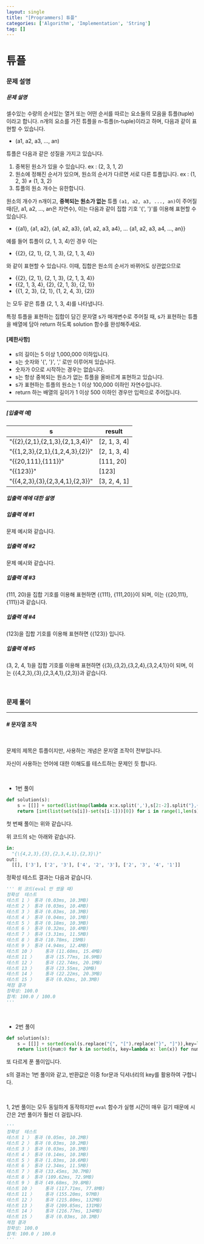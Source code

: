 ```yaml
---
layout: single
title: "[Programmers] 튜플"
categories: ['Algorithm', 'Implementation', 'String']
tag: []
---
```




# 튜플

### 문제 설명

##### 문제 설명

셀수있는 수량의 순서있는 열거 또는 어떤 순서를 따르는 요소들의 모음을 튜플(tuple)이라고 합니다. n개의 요소를 가진 튜플을 n-튜플(n-tuple)이라고 하며, 다음과 같이 표현할 수 있습니다.

* (a1, a2, a3, ..., an)

튜플은 다음과 같은 성질을 가지고 있습니다.

1. 중복된 원소가 있을 수 있습니다. ex : (2, 3, 1, 2)
2. 원소에 정해진 순서가 있으며, 원소의 순서가 다르면 서로 다른 튜플입니다. ex : (1, 2, 3) ≠ (1, 3, 2)
3. 튜플의 원소 개수는 유한합니다.

원소의 개수가 n개이고, **중복되는 원소가 없는** 튜플 `(a1, a2, a3, ..., an)`이 주어질 때(단, a1, a2, ..., an은 자연수), 이는 다음과 같이 집합 기호 '{', '}'를 이용해 표현할 수 있습니다.

* {\{a1}, {a1, a2}, {a1, a2, a3}, {a1, a2, a3, a4}, ... {a1, a2, a3, a4, ..., an}\}

예를 들어 튜플이 (2, 1, 3, 4)인 경우 이는

* {\{2}, {2, 1}, {2, 1, 3}, {2, 1, 3, 4}\}

와 같이 표현할 수 있습니다. 이때, 집합은 원소의 순서가 바뀌어도 상관없으므로

* {\{2}, {2, 1}, {2, 1, 3}, {2, 1, 3, 4}\}
* {\{2, 1, 3, 4}, {2}, {2, 1, 3}, {2, 1}\}
* {\{1, 2, 3}, {2, 1}, {1, 2, 4, 3}, {2}\}

는 모두 같은 튜플 (2, 1, 3, 4)를 나타냅니다.

특정 튜플을 표현하는 집합이 담긴 문자열 s가 매개변수로 주어질 때, s가 표현하는 튜플을 배열에 담아 return 하도록 solution 함수를 완성해주세요.

#### **[제한사항]**

* s의 길이는 5 이상 1,000,000 이하입니다.
* s는 숫자와 '{', '}', ',' 로만 이루어져 있습니다.
* 숫자가 0으로 시작하는 경우는 없습니다.
* s는 항상 중복되는 원소가 없는 튜플을 올바르게 표현하고 있습니다.
* s가 표현하는 튜플의 원소는 1 이상 100,000 이하인 자연수입니다.
* return 하는 배열의 길이가 1 이상 500 이하인 경우만 입력으로 주어집니다.

------

##### **[입출력 예]**

| s                                 | result       |
| --------------------------------- | ------------ |
| "{\{2},{2,1},{2,1,3},{2,1,3,4}\}" | [2, 1, 3, 4] |
| "{\{1,2,3},{2,1},{1,2,4,3},{2}\}" | [2, 1, 3, 4] |
| "{\{20,111},{111}\}"              | [111, 20]    |
| "{\{123}\}"                       | [123]        |
| "{\{4,2,3},{3},{2,3,4,1},{2,3}\}" | [3, 2, 4, 1] |

##### **입출력 예에 대한 설명**

##### **입출력 예 #1**

문제 예시와 같습니다.

##### **입출력 예 #2**

문제 예시와 같습니다.

##### **입출력 예 #3**

(111, 20)을 집합 기호를 이용해 표현하면 {\{111}, {111,20}\}이 되며, 이는 {\{20,111},{111}\}과 같습니다.

##### **입출력 예 #4**

(123)을 집합 기호를 이용해 표현하면 {\{123}\} 입니다.

##### **입출력 예 #5**

(3, 2, 4, 1)을 집합 기호를 이용해 표현하면 {\{3},{3,2},{3,2,4},{3,2,4,1}\}이 되며, 이는 {\{4,2,3},{3},{2,3,4,1},{2,3}\}과 같습니다.

<br>

### 문제 풀이

---

#### \# 문자열 조작

<br>

문제의 제목은 튜플이지만, 사용하는 개념은 문자열 조작이 전부입니다. 

자신이 사용하는 언어에 대한 이해도를 테스트하는 문제인 듯 합니다. 

<br>



* 1번 풀이

```python
def solution(s):
    s = [[]] + sorted(list(map(lambda x:x.split(','),s[2:-2].split("},{"))),key=len)
    return [int(list(set(s[i])-set(s[i-1]))[0]) for i in range(1,len(s))]
```

첫 번째 풀이는 위와 같습니다. 

위 코드의 s는 아래와 같습니다. 

```python
in:
  "{\{4,2,3},{3},{2,3,4,1},{2,3}\}"
out:
  [[], ['3'], ['2', '3'], ['4', '2', '3'], ['2', '3', '4', '1']]
```

정확성 테스트 결과는 다음과 같습니다. 

```python
''' 위 코드(eval 안 썼을 때)
정확성  테스트
테스트 1 〉	통과 (0.03ms, 10.3MB)
테스트 2 〉	통과 (0.03ms, 10.4MB)
테스트 3 〉	통과 (0.03ms, 10.3MB)
테스트 4 〉	통과 (0.04ms, 10.1MB)
테스트 5 〉	통과 (0.18ms, 10.3MB)
테스트 6 〉	통과 (0.32ms, 10.4MB)
테스트 7 〉	통과 (3.31ms, 11.5MB)
테스트 8 〉	통과 (10.78ms, 15MB)
테스트 9 〉	통과 (4.94ms, 12.4MB)
테스트 10 〉	통과 (11.60ms, 15.4MB)
테스트 11 〉	통과 (15.77ms, 16.9MB)
테스트 12 〉	통과 (22.74ms, 20.1MB)
테스트 13 〉	통과 (23.55ms, 20MB)
테스트 14 〉	통과 (22.22ms, 20.3MB)
테스트 15 〉	통과 (0.02ms, 10.3MB)
채점 결과
정확성: 100.0
합계: 100.0 / 100.0
'''
```



<br>

* 2번 풀이

```python
def solution(s):
    s = [[]] + sorted(eval(s.replace("{", "[").replace("}", "]")),key=len)
    return list({num:0 for k in sorted(s, key=lambda x: len(x)) for num in k}.keys())
```

또 다르게 푼 풀이입니다. 

s의 결과는 1번 풀이와 같고, 반환값은 이중 for문과 딕셔너리의 key를 활용하여 구합니다. 

<br>

1, 2번 풀이는 모두 동일하게 동작하지만 `eval` 함수가 실행 시간이 매우 길기 때문에 시간은 2번 풀이가 훨씬 더 걸립니다. 

```python
'''
정확성  테스트
테스트 1 〉	통과 (0.05ms, 10.2MB)
테스트 2 〉	통과 (0.03ms, 10.2MB)
테스트 3 〉	통과 (0.03ms, 10.3MB)
테스트 4 〉	통과 (0.14ms, 10.1MB)
테스트 5 〉	통과 (1.03ms, 10.6MB)
테스트 6 〉	통과 (2.34ms, 11.5MB)
테스트 7 〉	통과 (33.45ms, 30.7MB)
테스트 8 〉	통과 (109.62ms, 72.9MB)
테스트 9 〉	통과 (49.68ms, 39.8MB)
테스트 10 〉	통과 (117.71ms, 77.8MB)
테스트 11 〉	통과 (155.20ms, 97MB)
테스트 12 〉	통과 (215.80ms, 132MB)
테스트 13 〉	통과 (209.85ms, 131MB)
테스트 14 〉	통과 (216.77ms, 134MB)
테스트 15 〉	통과 (0.03ms, 10.1MB)
채점 결과
정확성: 100.0
합계: 100.0 / 100.0
'''
```



<br>
